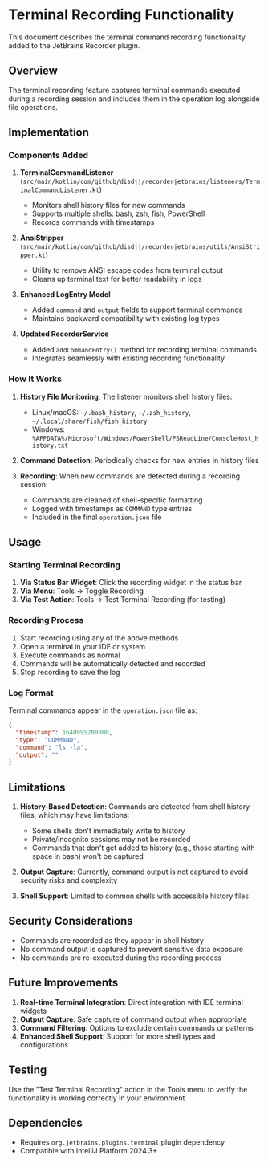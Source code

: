 # Terminal Recording Functionality

This document describes the terminal command recording functionality added to the JetBrains Recorder plugin.

## Overview

The terminal recording feature captures terminal commands executed during a recording session and includes them in the operation log alongside file operations.

## Implementation

### Components Added

1. **TerminalCommandListener** (`src/main/kotlin/com/github/disdjj/recorderjetbrains/listeners/TerminalCommandListener.kt`)
   - Monitors shell history files for new commands
   - Supports multiple shells: bash, zsh, fish, PowerShell
   - Records commands with timestamps

2. **AnsiStripper** (`src/main/kotlin/com/github/disdjj/recorderjetbrains/utils/AnsiStripper.kt`)
   - Utility to remove ANSI escape codes from terminal output
   - Cleans up terminal text for better readability in logs

3. **Enhanced LogEntry Model**
   - Added `command` and `output` fields to support terminal commands
   - Maintains backward compatibility with existing log types

4. **Updated RecorderService**
   - Added `addCommandEntry()` method for recording terminal commands
   - Integrates seamlessly with existing recording functionality

### How It Works

1. **History File Monitoring**: The listener monitors shell history files:
   - Linux/macOS: `~/.bash_history`, `~/.zsh_history`, `~/.local/share/fish/fish_history`
   - Windows: `%APPDATA%/Microsoft/Windows/PowerShell/PSReadLine/ConsoleHost_history.txt`

2. **Command Detection**: Periodically checks for new entries in history files

3. **Recording**: When new commands are detected during a recording session:
   - Commands are cleaned of shell-specific formatting
   - Logged with timestamps as `COMMAND` type entries
   - Included in the final `operation.json` file

## Usage

### Starting Terminal Recording

1. **Via Status Bar Widget**: Click the recording widget in the status bar
2. **Via Menu**: Tools → Toggle Recording
3. **Via Test Action**: Tools → Test Terminal Recording (for testing)

### Recording Process

1. Start recording using any of the above methods
2. Open a terminal in your IDE or system
3. Execute commands as normal
4. Commands will be automatically detected and recorded
5. Stop recording to save the log

### Log Format

Terminal commands appear in the `operation.json` file as:

```json
{
  "timestamp": 1640995200000,
  "type": "COMMAND",
  "command": "ls -la",
  "output": ""
}
```

## Limitations

1. **History-Based Detection**: Commands are detected from shell history files, which may have limitations:
   - Some shells don't immediately write to history
   - Private/incognito sessions may not be recorded
   - Commands that don't get added to history (e.g., those starting with space in bash) won't be captured

2. **Output Capture**: Currently, command output is not captured to avoid security risks and complexity

3. **Shell Support**: Limited to common shells with accessible history files

## Security Considerations

- Commands are recorded as they appear in shell history
- No command output is captured to prevent sensitive data exposure
- No commands are re-executed during the recording process

## Future Improvements

1. **Real-time Terminal Integration**: Direct integration with IDE terminal widgets
2. **Output Capture**: Safe capture of command output when appropriate
3. **Command Filtering**: Options to exclude certain commands or patterns
4. **Enhanced Shell Support**: Support for more shell types and configurations

## Testing

Use the "Test Terminal Recording" action in the Tools menu to verify the functionality is working correctly in your environment.

## Dependencies

- Requires `org.jetbrains.plugins.terminal` plugin dependency
- Compatible with IntelliJ Platform 2024.3+
